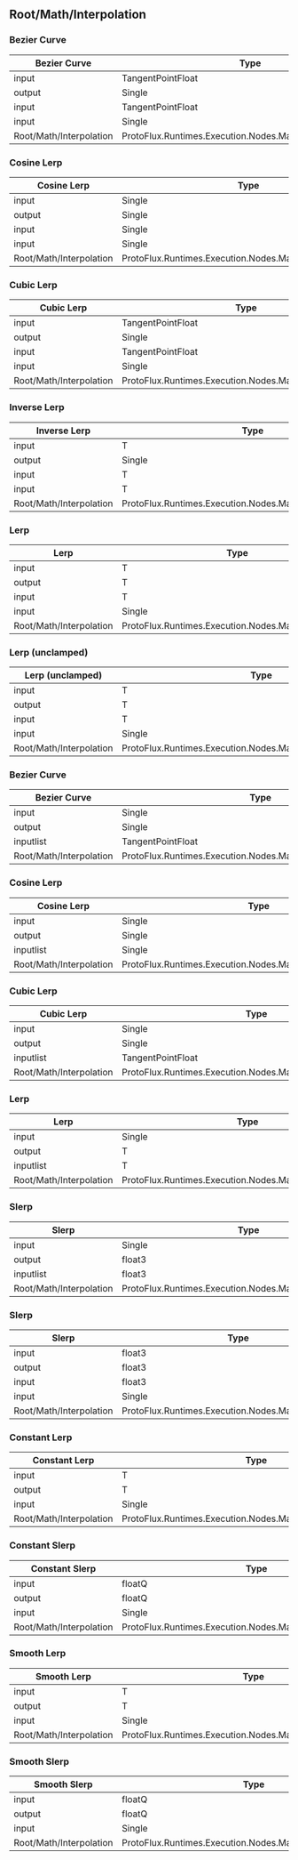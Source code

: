 <!-----------------------------------------------------------------------+
 ! This file has been generated using a script. Do not edit it manually. !
 ! Edit the individual node pages instead.                               !
 +----------------------------------------------------------------------->

## Root/Math/Interpolation

### Bezier Curve

<!-- ProtofluxNode:start -->
| Bezier Curve | Type | Label |
| --- | ---- | ----- |
| input | TangentPointFloat | From |
| output | Single | * |
| input | TangentPointFloat | To |
| input | Single | Lerp |
| Root/Math/Interpolation | ProtoFlux.Runtimes.Execution.Nodes.Math.BezierCurve_Float |  |
<!-- ProtofluxNode:end -->


### Cosine Lerp

<!-- ProtofluxNode:start -->
| Cosine Lerp | Type | Label |
| --- | ---- | ----- |
| input | Single | A |
| output | Single | * |
| input | Single | B |
| input | Single | Lerp |
| Root/Math/Interpolation | ProtoFlux.Runtimes.Execution.Nodes.Math.CosineLerp_Float |  |
<!-- ProtofluxNode:end -->


### Cubic Lerp

<!-- ProtofluxNode:start -->
| Cubic Lerp | Type | Label |
| --- | ---- | ----- |
| input | TangentPointFloat | From |
| output | Single | * |
| input | TangentPointFloat | To |
| input | Single | Lerp |
| Root/Math/Interpolation | ProtoFlux.Runtimes.Execution.Nodes.Math.CubicLerp_Float |  |
<!-- ProtofluxNode:end -->


### Inverse Lerp

<!-- ProtofluxNode:start -->
| Inverse Lerp | Type | Label |
| --- | ---- | ----- |
| input | T | From |
| output | Single | * |
| input | T | To |
| input | T | Value |
| Root/Math/Interpolation | ProtoFlux.Runtimes.Execution.Nodes.Math.ValueInverseLerp\`1 |  |
<!-- ProtofluxNode:end -->


### Lerp

<!-- ProtofluxNode:start -->
| Lerp | Type | Label |
| --- | ---- | ----- |
| input | T | From |
| output | T | * |
| input | T | To |
| input | Single | Lerp |
| Root/Math/Interpolation | ProtoFlux.Runtimes.Execution.Nodes.Math.ValueLerp\`1 |  |
<!-- ProtofluxNode:end -->


### Lerp (unclamped)

<!-- ProtofluxNode:start -->
| Lerp (unclamped) | Type | Label |
| --- | ---- | ----- |
| input | T | From |
| output | T | * |
| input | T | To |
| input | Single | Lerp |
| Root/Math/Interpolation | ProtoFlux.Runtimes.Execution.Nodes.Math.ValueLerpUnclamped\`1 |  |
<!-- ProtofluxNode:end -->


### Bezier Curve

<!-- ProtofluxNode:start -->
| Bezier Curve | Type | Label |
| --- | ---- | ----- |
| input | Single | Lerp |
| output | Single | * |
| inputlist | TangentPointFloat | Operands |
| Root/Math/Interpolation | ProtoFlux.Runtimes.Execution.Nodes.Math.MultiBezierCurve_Float |  |
<!-- ProtofluxNode:end -->


### Cosine Lerp

<!-- ProtofluxNode:start -->
| Cosine Lerp | Type | Label |
| --- | ---- | ----- |
| input | Single | Lerp |
| output | Single | * |
| inputlist | Single | Operands |
| Root/Math/Interpolation | ProtoFlux.Runtimes.Execution.Nodes.Math.MultiCosineLerp_Float |  |
<!-- ProtofluxNode:end -->


### Cubic Lerp

<!-- ProtofluxNode:start -->
| Cubic Lerp | Type | Label |
| --- | ---- | ----- |
| input | Single | Lerp |
| output | Single | * |
| inputlist | TangentPointFloat | Operands |
| Root/Math/Interpolation | ProtoFlux.Runtimes.Execution.Nodes.Math.MultiCubicLerp_Float |  |
<!-- ProtofluxNode:end -->


### Lerp

<!-- ProtofluxNode:start -->
| Lerp | Type | Label |
| --- | ---- | ----- |
| input | Single | Lerp |
| output | T | * |
| inputlist | T | Operands |
| Root/Math/Interpolation | ProtoFlux.Runtimes.Execution.Nodes.Math.ValueMultiLerp\`1 |  |
<!-- ProtofluxNode:end -->


### Slerp

<!-- ProtofluxNode:start -->
| Slerp | Type | Label |
| --- | ---- | ----- |
| input | Single | Lerp |
| output | float3 | * |
| inputlist | float3 | Operands |
| Root/Math/Interpolation | ProtoFlux.Runtimes.Execution.Nodes.Math.MultiSlerp_Float3 |  |
<!-- ProtofluxNode:end -->


### Slerp

<!-- ProtofluxNode:start -->
| Slerp | Type | Label |
| --- | ---- | ----- |
| input | float3 | From |
| output | float3 | * |
| input | float3 | To |
| input | Single | Lerp |
| Root/Math/Interpolation | ProtoFlux.Runtimes.Execution.Nodes.Math.Slerp_Float3 |  |
<!-- ProtofluxNode:end -->


### Constant Lerp

<!-- ProtofluxNode:start -->
| Constant Lerp | Type | Label |
| --- | ---- | ----- |
| input | T | Input |
| output | T | * |
| input | Single | Speed |
| Root/Math/Interpolation | ProtoFlux.Runtimes.Execution.Nodes.Math.ValueConstantLerp\`1 |  |
<!-- ProtofluxNode:end -->


### Constant Slerp

<!-- ProtofluxNode:start -->
| Constant Slerp | Type | Label |
| --- | ---- | ----- |
| input | floatQ | Input |
| output | floatQ | * |
| input | Single | Speed |
| Root/Math/Interpolation | ProtoFlux.Runtimes.Execution.Nodes.Math.ConstantSlerp_floatQ |  |
<!-- ProtofluxNode:end -->


### Smooth Lerp

<!-- ProtofluxNode:start -->
| Smooth Lerp | Type | Label |
| --- | ---- | ----- |
| input | T | Input |
| output | T | * |
| input | Single | Speed |
| Root/Math/Interpolation | ProtoFlux.Runtimes.Execution.Nodes.Math.ValueSmoothLerp\`1 |  |
<!-- ProtofluxNode:end -->


### Smooth Slerp

<!-- ProtofluxNode:start -->
| Smooth Slerp | Type | Label |
| --- | ---- | ----- |
| input | floatQ | Input |
| output | floatQ | * |
| input | Single | Speed |
| Root/Math/Interpolation | ProtoFlux.Runtimes.Execution.Nodes.Math.SmoothSlerp_floatQ |  |
<!-- ProtofluxNode:end -->


